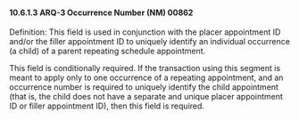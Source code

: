 #### 10.6.1.3 ARQ-3 Occurrence Number (NM) 00862

Definition: This field is used in conjunction with the placer appointment ID and/or the filler appointment ID to uniquely identify an individual occurrence (a child) of a parent repeating schedule appointment.

This field is conditionally required. If the transaction using this segment is meant to apply only to one occurrence of a repeating appointment, and an occurrence number is required to uniquely identify the child appointment (that is, the child does not have a separate and unique placer appointment ID or filler appointment ID), then this field is required.
